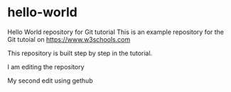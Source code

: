 # hello-world
Hello World repository for Git tutorial
This is an example repository for the Git tutoial on https://www.w3schools.com

This repository is built step by step in the tutorial.

I am editing the repository

My second edit using gethub
